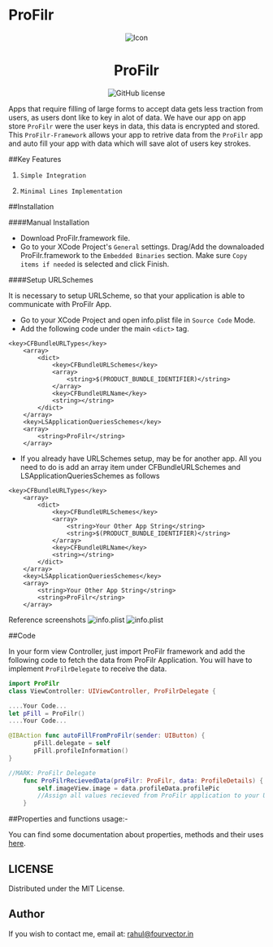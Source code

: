 # ProFilr
<p align="center">
<img src="https://github.com/rahulbelekar/ProFilr/blob/master/Resources/Icon.png" alt="Icon"/>
</p>
<H1 align="center">ProFilr</H1>
<p align="center">
<img src="https://github.com/rahulbelekar/ProFilr/blob/master/Resources/License.svg"
alt="GitHub license"/>

Apps that require filling of large forms to accept data gets less traction from users, as users dont like to key in alot of data. We have our app on app store `ProFilr` were the user keys in data, this data is encrypted and stored. This `ProFilr-Framework` allows your app to retrive data from the `ProFilr` app and auto fill your app with data which will save alot of users key strokes.


##Key Features

1) `Simple Integration`

2) `Minimal Lines Implementation`

##Installation

####Manual Installation
- Download ProFilr.framework file.
- Go to your XCode Project's `General` settings. Drag/Add the downaloaded ProFilr.framework to the `Embedded Binaries` section. Make sure `Copy items if needed` is selected and click Finish.

####Setup URLSchemes

It is necessary to setup URLScheme, so that your application is able to communicate with ProFilr App.

- Go to your XCode Project and open info.plist file in `Source Code` Mode.
- Add the following code under the main `<dict>` tag.
```URLScheme
<key>CFBundleURLTypes</key>
	<array>
		<dict>
			<key>CFBundleURLSchemes</key>
			<array>
				<string>$(PRODUCT_BUNDLE_IDENTIFIER)</string>
			</array>
			<key>CFBundleURLName</key>
			<string></string>
		</dict>
	</array>
	<key>LSApplicationQueriesSchemes</key>
	<array>
		<string>ProFilr</string>
	</array>
```

- If you already have URLSchemes setup, may be for another app. All you need to do is add an array item under CFBundleURLSchemes and  LSApplicationQueriesSchemes as follows

```URLScheme
<key>CFBundleURLTypes</key>
	<array>
		<dict>
			<key>CFBundleURLSchemes</key>
			<array>
				<string>Your Other App String</string>
				<string>$(PRODUCT_BUNDLE_IDENTIFIER)</string>
			</array>
			<key>CFBundleURLName</key>
			<string></string>
		</dict>
	</array>
	<key>LSApplicationQueriesSchemes</key>
	<array>
		<string>Your Other App String</string>
		<string>ProFilr</string>
	</array>
```

Reference screenshots
![info.plist](https://github.com/rahulbelekar/ProFilr/blob/master/Resources/URLScheme1.png)
![info.plist](https://github.com/rahulbelekar/ProFilr/blob/master/Resources/URLScheme2.png)

##Code

In your form view Controller, just import ProFilr framework and add the following code to fetch the data from ProFilr Application. You will have to implement `ProFilrDelegate` to receive the data.

```swift
import ProFilr
class ViewController: UIViewController, ProFilrDelegate {

....Your Code...
let pFill = ProFilr()
....Your Code...

@IBAction func autoFillFromProFilr(sender: UIButton) {
       pFill.delegate = self
       pFill.profileInformation()
}

//MARK: ProFilr Delegate
    func ProFilrRecievedData(proFilr: ProFilr, data: ProfileDetails) {
        self.imageView.image = data.profileData.profilePic
        //Assign all values recieved from ProFilr application to your UI objects
    }
```

##Properties and functions usage:-

You can find some documentation about properties, methods and their uses [here]().


LICENSE
---
Distributed under the MIT License.

Author
---
If you wish to contact me, email at: rahul@fourvector.in
